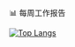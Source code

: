 📊 每周工作报告

[![Top Langs](https://github-readme-stats.vercel.app/api/top-langs/?username=Nekoer)](https://github.com/anuraghazra/github-readme-stats)
